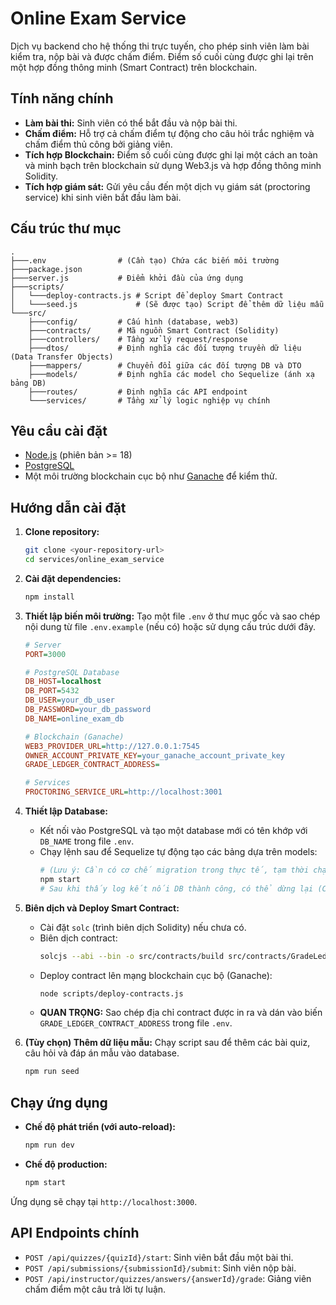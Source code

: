# Online Exam Service

Dịch vụ backend cho hệ thống thi trực tuyến, cho phép sinh viên làm bài kiểm tra, nộp bài và được chấm điểm. Điểm số cuối cùng được ghi lại trên một hợp đồng thông minh (Smart Contract) trên blockchain.

## Tính năng chính

-   **Làm bài thi:** Sinh viên có thể bắt đầu và nộp bài thi.
-   **Chấm điểm:** Hỗ trợ cả chấm điểm tự động cho câu hỏi trắc nghiệm và chấm điểm thủ công bởi giảng viên.
-   **Tích hợp Blockchain:** Điểm số cuối cùng được ghi lại một cách an toàn và minh bạch trên blockchain sử dụng Web3.js và hợp đồng thông minh Solidity.
-   **Tích hợp giám sát:** Gửi yêu cầu đến một dịch vụ giám sát (proctoring service) khi sinh viên bắt đầu làm bài.

## Cấu trúc thư mục

```
.
├───.env                # (Cần tạo) Chứa các biến môi trường
├───package.json
├───server.js           # Điểm khởi đầu của ứng dụng
├───scripts/
│   └───deploy-contracts.js # Script để deploy Smart Contract
│   └───seed.js             # (Sẽ được tạo) Script để thêm dữ liệu mẫu
└───src/
    ├───config/         # Cấu hình (database, web3)
    ├───contracts/      # Mã nguồn Smart Contract (Solidity)
    ├───controllers/    # Tầng xử lý request/response
    ├───dtos/           # Định nghĩa các đối tượng truyền dữ liệu (Data Transfer Objects)
    ├───mappers/        # Chuyển đổi giữa các đối tượng DB và DTO
    ├───models/         # Định nghĩa các model cho Sequelize (ánh xạ bảng DB)
    ├───routes/         # Định nghĩa các API endpoint
    └───services/       # Tầng xử lý logic nghiệp vụ chính
```

## Yêu cầu cài đặt

-   [Node.js](https://nodejs.org/) (phiên bản >= 18)
-   [PostgreSQL](https://www.postgresql.org/download/)
-   Một môi trường blockchain cục bộ như [Ganache](https://trufflesuite.com/ganache/) để kiểm thử.

## Hướng dẫn cài đặt

1.  **Clone repository:**
    ```bash
    git clone <your-repository-url>
    cd services/online_exam_service
    ```

2.  **Cài đặt dependencies:**
    ```bash
    npm install
    ```

3.  **Thiết lập biến môi trường:**
    Tạo một file `.env` ở thư mục gốc và sao chép nội dung từ file `.env.example` (nếu có) hoặc sử dụng cấu trúc dưới đây.

    ```ini
    # Server
    PORT=3000

    # PostgreSQL Database
    DB_HOST=localhost
    DB_PORT=5432
    DB_USER=your_db_user
    DB_PASSWORD=your_db_password
    DB_NAME=online_exam_db

    # Blockchain (Ganache)
    WEB3_PROVIDER_URL=http://127.0.0.1:7545
    OWNER_ACCOUNT_PRIVATE_KEY=your_ganache_account_private_key
    GRADE_LEDGER_CONTRACT_ADDRESS=

    # Services
    PROCTORING_SERVICE_URL=http://localhost:3001
    ```

4.  **Thiết lập Database:**
    -   Kết nối vào PostgreSQL và tạo một database mới có tên khớp với `DB_NAME` trong file `.env`.
    -   Chạy lệnh sau để Sequelize tự động tạo các bảng dựa trên models:
        ```bash
        # (Lưu ý: Cần có cơ chế migration trong thực tế, tạm thời chạy app để tạo bảng)
        npm start 
        # Sau khi thấy log kết nối DB thành công, có thể dừng lại (Ctrl+C)
        ```

5.  **Biên dịch và Deploy Smart Contract:**
    -   Cài đặt `solc` (trình biên dịch Solidity) nếu chưa có.
    -   Biên dịch contract:
        ```bash
        solcjs --abi --bin -o src/contracts/build src/contracts/GradeLedger.sol
        ```
    -   Deploy contract lên mạng blockchain cục bộ (Ganache):
        ```bash
        node scripts/deploy-contracts.js
        ```
    -   **QUAN TRỌNG:** Sao chép địa chỉ contract được in ra và dán vào biến `GRADE_LEDGER_CONTRACT_ADDRESS` trong file `.env`.

6.  **(Tùy chọn) Thêm dữ liệu mẫu:**
    Chạy script sau để thêm các bài quiz, câu hỏi và đáp án mẫu vào database.
    ```bash
    npm run seed
    ```

## Chạy ứng dụng

-   **Chế độ phát triển (với auto-reload):**
    ```bash
    npm run dev
    ```

-   **Chế độ production:**
    ```bash
    npm start
    ```

Ứng dụng sẽ chạy tại `http://localhost:3000`.

## API Endpoints chính

-   `POST /api/quizzes/{quizId}/start`: Sinh viên bắt đầu một bài thi.
-   `POST /api/submissions/{submissionId}/submit`: Sinh viên nộp bài.
-   `POST /api/instructor/quizzes/answers/{answerId}/grade`: Giảng viên chấm điểm một câu trả lời tự luận.
